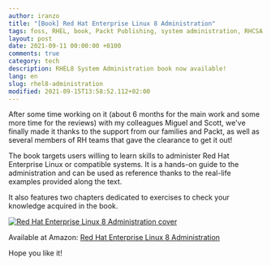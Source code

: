 ```yaml
---
author: iranzo
title: "[Book] Red Hat Enterprise Linux 8 Administration"
tags: foss, RHEL, book, Packt Publishing, system administration, RHCSA
layout: post
date: 2021-09-11 00:00:00 +0100
comments: true
category: tech
description: RHEL8 System Administration book now available!
lang: en
slug: rhel8-administration
modified: 2021-09-15T13:58:52.112+02:00
---
```


After some time working on it (about 6 months for the main work and some more time for the reviews) with my colleagues Miguel and Scott, we've finally made it thanks to the support from our families and Packt, as well as several members of RH teams that gave the clearance to get it out!

The book targets users willing to learn skills to administer Red Hat Enterprise Linux or compatible systems. It is a hands-on guide to the administration and can be used as reference thanks to the real-life examples provided along the text.

It also features two chapters dedicated to exercises to check your knowledge acquired in the book.

[![Red Hat Enterprise Linux 8 Administration cover]({static}imagen/rhel8-cover.png)](https://s.iranzo.io/rhel8)

Available at Amazon: [Red Hat Enterprise Linux 8 Administration](https://s.iranzo.io/rhel8)

Hope you like it!
